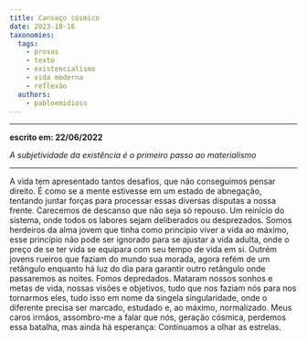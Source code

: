 ```yaml
---
title: Cansaço cósmico
date: 2023-10-16
taxonomies:
  tags:
    - prosas
    - texto
    - existencialismo
    - vida moderna
    - reflexão
  authors:
    - pabloemidioss
---
```


---

__escrito em: 22/06/2022__

_A subjetividade da existência é o primeiro passo ao materialismo_

---
A vida tem apresentado tantos desafios, que não conseguimos pensar direito. É como se a mente estivesse em um estado de abnegação, tentando juntar forças para processar essas diversas disputas a nossa frente. Carecemos de descanso que não seja só repouso. Um reinício do sistema, onde todos os labores sejam deliberados ou desprezados. Somos herdeiros da alma jovem que tinha como princípio viver a vida ao máximo, esse princípio não pode ser ignorado para se ajustar a vida adulta, onde o preço de se ter vida se equipara com seu tempo de vida em si. Outrém jovens rueiros que faziam do mundo sua morada, agora refém de um retângulo enquanto há luz do dia para garantir outro retângulo onde passaremos as noites. Fomos depredados. Mataram nossos sonhos e metas de vida, nossas visões e objetivos, tudo que nos faziam nós para nos tornarmos eles, tudo isso em nome da singela singularidade, onde o diferente precisa ser marcado, estudado e, ao máximo, normalizado. Meus caros irmãos, assombro-me a falar que nós, geração cósmica, perdemos essa batalha, mas ainda há esperança: Continuamos a olhar as estrelas.